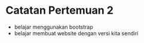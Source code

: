 # Catatan Pertemuan 2


- belajar menggunakan bootstrap
- belajar membuat website dengan versi kita sendiri